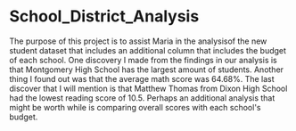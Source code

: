 # School_District_Analysis
The purpose of this project is to assist Maria in the analysisof the new student dataset that includes an additional column that includes the budget of each school. One discovery I made from the findings in our analysis is that Montgomery High School has the largest amount of students. Another thing I found out was that the average math score was 64.68%. The last discover that I will mention is that Matthew Thomas from Dixon High School had the lowest reading score of 10.5.  Perhaps an additional analysis that might be worth while is comparing overall scores with each school's budget.
